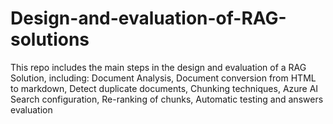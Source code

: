 # Design-and-evaluation-of-RAG-solutions
This repo includes the main steps in the design and evaluation of a RAG Solution, including: Document Analysis, Document conversion from HTML to markdown, Detect duplicate documents, Chunking techniques, Azure AI Search configuration, Re-ranking of chunks, Automatic testing and answers evaluation
